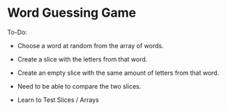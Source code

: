 # Word Guessing Game

To-Do:
- Choose a word at random from the array of words.
- Create a slice with the letters from that word.
- Create an empty slice with the same amount of letters from that word.
- Need to be able to compare the two slices.

- Learn to Test Slices / Arrays
